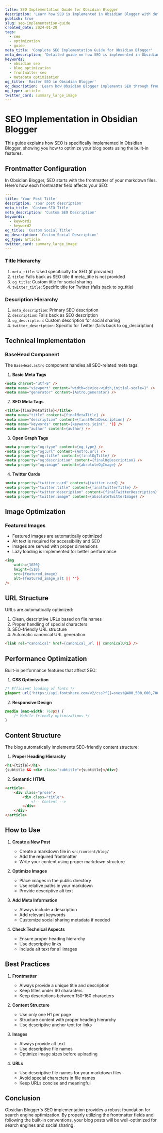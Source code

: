 ```yaml
---
title: SEO Implementation Guide for Obsidian Blogger
description: 'Learn how SEO is implemented in Obsidian Blogger with detailed explanations of metadata, frontmatter, and technical optimizations.'
publish: true
slug: seo-implementation-guide
created_date: 2024-01-20
tags:
  - seo
  - optimization
  - guide
meta_title: 'Complete SEO Implementation Guide for Obsidian Blogger'
meta_description: 'Detailed guide on how SEO is implemented in Obsidian Blogger, including frontmatter usage, metadata handling, and technical optimizations.'
keywords:
  - obsidian seo
  - blog optimization
  - frontmatter seo
  - metadata optimization
og_title: 'Master SEO in Obsidian Blogger'
og_description: 'Learn how Obsidian Blogger implements SEO through frontmatter, metadata, and technical optimizations'
og_type: article
twitter_card: summary_large_image
---
```


# SEO Implementation in Obsidian Blogger

This guide explains how SEO is specifically implemented in Obsidian Blogger, showing you how to optimize your blog posts using the built-in features.

## Frontmatter Configuration

In Obsidian Blogger, SEO starts with the frontmatter of your markdown files. Here's how each frontmatter field affects your SEO:

```yaml
---
title: 'Your Post Title'
description: 'Your post description'
meta_title: 'Custom SEO Title'
meta_description: 'Custom SEO Description'
keywords:
  - keyword1
  - keyword2
og_title: 'Custom Social Title'
og_description: 'Custom Social Description'
og_type: article
twitter_card: summary_large_image
---
```

### Title Hierarchy
1. `meta_title`: Used specifically for SEO (if provided)
2. `title`: Falls back as SEO title if meta_title is not provided
3. `og_title`: Custom title for social sharing
4. `twitter_title`: Specific title for Twitter (falls back to og_title)

### Description Hierarchy
1. `meta_description`: Primary SEO description
2. `description`: Falls back as SEO description
3. `og_description`: Custom description for social sharing
4. `twitter_description`: Specific for Twitter (falls back to og_description)

## Technical Implementation

### BaseHead Component
The `BaseHead.astro` component handles all SEO-related meta tags:

1. **Basic Meta Tags**
```html
<meta charset="utf-8" />
<meta name="viewport" content="width=device-width,initial-scale=1" />
<meta name="generator" content={Astro.generator} />
```

2. **SEO Meta Tags**
```html
<title>{finalMetaTitle}</title>
<meta name="title" content={finalMetaTitle} />
<meta name="description" content={finalMetaDescription} />
<meta name="keywords" content={keywords.join(', ')} />
<meta name="author" content={author} />
```

3. **Open Graph Tags**
```html
<meta property="og:type" content={og_type} />
<meta property="og:url" content={Astro.url} />
<meta property="og:title" content={finalOgTitle} />
<meta property="og:description" content={finalOgDescription} />
<meta property="og:image" content={absoluteOgImage} />
```

4. **Twitter Cards**
```html
<meta property="twitter:card" content={twitter_card} />
<meta property="twitter:title" content={finalTwitterTitle} />
<meta property="twitter:description" content={finalTwitterDescription} />
<meta property="twitter:image" content={absoluteTwitterImage} />
```

## Image Optimization

### Featured Images
- Featured images are automatically optimized
- Alt text is required for accessibility and SEO
- Images are served with proper dimensions
- Lazy loading is implemented for better performance

```html
<img
    width={1020}
    height={510}
    src={featured_image}
    alt={featured_image_alt || ''}
/>
```

## URL Structure

URLs are automatically optimized:
1. Clean, descriptive URLs based on file names
2. Proper handling of special characters
3. SEO-friendly URL structure
4. Automatic canonical URL generation

```html
<link rel="canonical" href={canonical_url || canonicalURL} />
```

## Performance Optimization

Built-in performance features that affect SEO:

1. **CSS Optimization**
```css
/* Efficient loading of fonts */
@import url('https://api.fontshare.com/v2/css?f[]=onest@400,500,600,700&f[]=sora@400,600,700&display=swap');
```

2. **Responsive Design**
```css
@media (max-width: 768px) {
    /* Mobile-friendly optimizations */
}
```

## Content Structure

The blog automatically implements SEO-friendly content structure:

1. **Proper Heading Hierarchy**
```html
<h1>{title}</h1>
{subtitle && <div class="subtitle">{subtitle}</div>}
```

2. **Semantic HTML**
```html
<article>
    <div class="prose">
        <div class="title">
            <!-- Content -->
        </div>
    </div>
</article>
```

## How to Use

1. **Create a New Post**
   - Create a markdown file in `src/content/blog/`
   - Add the required frontmatter
   - Write your content using proper markdown structure

2. **Optimize Images**
   - Place images in the public directory
   - Use relative paths in your markdown
   - Provide descriptive alt text

3. **Add Meta Information**
   - Always include a description
   - Add relevant keywords
   - Customize social sharing metadata if needed

4. **Check Technical Aspects**
   - Ensure proper heading hierarchy
   - Use descriptive links
   - Include alt text for all images

## Best Practices

1. **Frontmatter**
   - Always provide a unique title and description
   - Keep titles under 60 characters
   - Keep descriptions between 150-160 characters

2. **Content Structure**
   - Use only one H1 per page
   - Structure content with proper heading hierarchy
   - Use descriptive anchor text for links

3. **Images**
   - Always provide alt text
   - Use descriptive file names
   - Optimize image sizes before uploading

4. **URLs**
   - Use descriptive file names for your markdown files
   - Avoid special characters in file names
   - Keep URLs concise and meaningful

## Conclusion

Obsidian Blogger's SEO implementation provides a robust foundation for search engine optimization. By properly utilizing the frontmatter fields and following the built-in conventions, your blog posts will be well-optimized for search engines and social sharing.
